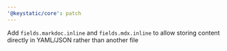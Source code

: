 ```yaml
---
'@keystatic/core': patch
---
```


Add `fields.markdoc.inline` and `fields.mdx.inline` to allow storing content directly in YAML/JSON rather than another file
